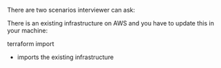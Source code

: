 There are two scenarios interviewer can ask:

There is an existing infrastructure on AWS and you have to update this in your machine:

terraform import
- imports the existing infrastructure